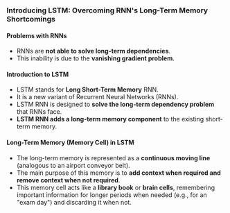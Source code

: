 ### Introducing LSTM: Overcoming RNN's Long-Term Memory Shortcomings

#### Problems with RNNs
*   RNNs are **not able to solve long-term dependencies**.
*   This inability is due to the **vanishing gradient problem**.

#### Introduction to LSTM
*   LSTM stands for **Long Short-Term Memory** RNN.
*   It is a new variant of Recurrent Neural Networks (RNNs).
*   LSTM RNN is designed to **solve the long-term dependency problem** that RNNs face.
*   **LSTM RNN adds a long-term memory component** to the existing short-term memory.

#### Long-Term Memory (Memory Cell) in LSTM
*   The long-term memory is represented as a **continuous moving line** (analogous to an airport conveyor belt).
*   The main purpose of this memory is to **add context when required and remove context when not required**.
*   This memory cell acts like a **library book** or **brain cells**, remembering important information for longer periods when needed (e.g., for an "exam day") and discarding it when not.